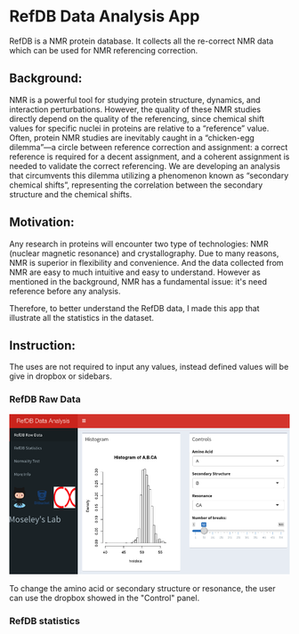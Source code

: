 # RefDB Data Analysis App

RefDB is a NMR protein database. It collects all the re-correct NMR data which can be used for NMR referencing correction. 

## Background: 
NMR is a powerful tool for studying protein structure, dynamics, and interaction perturbations. However, the quality of these NMR studies directly depend on the quality of the referencing, since chemical shift values for specific nuclei in proteins are relative to a “reference” value. Often, protein NMR studies are inevitably caught in a “chicken-egg dilemma”—a circle between reference correction and assignment: a correct reference is required for a decent assignment, and a coherent assignment is needed to validate the correct referencing. 
We are developing an analysis that circumvents this dilemma utilizing a phenomenon known as “secondary chemical shifts”, representing the correlation between the secondary structure and the chemical shifts. 

## Motivation:
Any research in proteins will encounter two type of technologies: NMR (nuclear magnetic resonance) and crystallography. Due to many reasons, NMR is superior in flexibility and convenience. And the data collected from NMR are easy to much intuitive and easy to understand. However as mentioned in the background, NMR has a fundamental issue: it's need reference before any analysis. 

Therefore, to better understand the RefDB data, I made this app that illustrate all the statistics in the dataset. 

## Instruction:
The uses are not required to input any values, instead defined values will be give in dropbox or sidebars. 

### RefDB Raw Data

![RefDB Raw Data](https://github.com/billchenxi/DataProduct/blob/master/images/RefDBRawData.png)

To change the amino acid or secondary structure or resonance, the user can use the dropbox showed in the "Control" panel. 

### RefDB statistics





